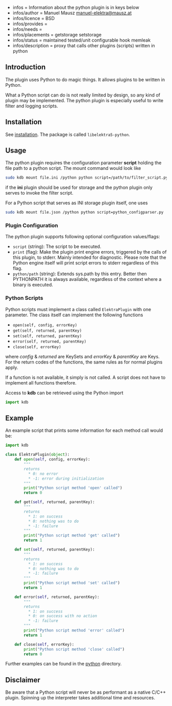 - infos = Information about the python plugin is in keys below
- infos/author = Manuel Mausz <manuel-elektra@mausz.at>
- infos/licence = BSD
- infos/provides =
- infos/needs =
- infos/placements = getstorage setstorage
- infos/status = maintained tested/unit configurable hook memleak
- infos/description = proxy that calls other plugins (scripts) written in python

## Introduction

The plugin uses Python to do magic things. It allows plugins to be written in Python.

What a Python script can do is not really limited by design, so any kind of plugin may be
implemented. The python plugin is especially useful to write filter and logging scripts.

## Installation

See [installation](/doc/INSTALL.md).
The package is called `libelektra5-python`.

## Usage

The python plugin requires the configuration parameter **script** holding the file path to a
python script. The mount command would look like

```sh
sudo kdb mount file.ini /python python script=/path/to/filter_script.py
```

if the **ini** plugin should be used for storage and the python plugin only serves to invoke the
filter script.

For a Python script that serves as INI storage plugin itself, one uses

```sh
sudo kdb mount file.json /python python script=python_configparser.py
```

### Plugin Configuration

The python plugin supports following optional configuration values/flags:

- `script` (string): The script to be executed.
- `print` (flag): Make the plugin print engine errors, triggered by the calls of
  this plugin, to stderr. Mainly intended for diagnostic. Please note that the
  Python engine itself will print script errors to stderr regardless of this flag.
- `python/path` (string): Extends sys.path by this entry. Better then PYTHONPATH
  it is always available, regardless of the context where a binary is executed.

### Python Scripts

Python scripts must implement a class called `ElektraPlugin` with one parameter.
The class itself can implement the following functions

- `open(self, config, errorKey)`
- `get(self, returned, parentKey)`
- `set(self, returned, parentKey)`
- `error(self, returned, parentKey)`
- `close(self, errorKey)`

where _config_ & _returned_ are KeySets and _errorKey_ & _parentKey_ are Keys.
For the return codes of the functions, the same rules as for normal plugins apply.

If a function is not available, it simply is not called. A script does not have to
implement all functions therefore.

Access to **kdb** can be retrieved using the Python import

```py
import kdb
```

## Example

An example script that prints some information for each method call would be:

```py
import kdb

class ElektraPlugin(object):
    def open(self, config, errorKey):
        """
        returns
          * 0: no error
          * -1: error during initialization
        """
        print("Python script method 'open' called")
        return 0

    def get(self, returned, parentKey):
        """
        returns
          * 1: on success
          * 0: nothing was to do
          * -1: failure
        """
        print("Python script method 'get' called")
        return 1

    def set(self, returned, parentKey):
        """
        returns
          * 1: on success
          * 0: nothing was to do
          * -1: failure
        """
        print("Python script method 'set' called")
        return 1

    def error(self, returned, parentKey):
        """
        returns
          * 1: on success
          * 0: on success with no action
          * -1: failure
        """
        print("Python script method 'error' called")
        return 1

    def close(self, errorKey):
        print("Python script method 'close' called")
        return 0
```

Further examples can be found in the [python](python/) directory.

## Disclaimer

Be aware that a Python script will never be as performant as a native C/C++ plugin.
Spinning up the interpreter takes additional time and resources.
